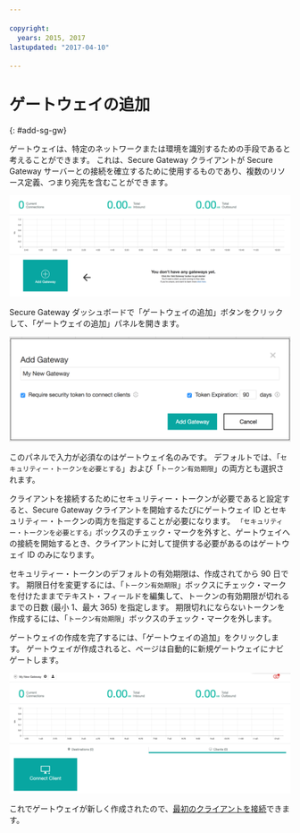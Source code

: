 ```yaml
---

copyright:
  years: 2015, 2017
lastupdated: "2017-04-10"

---
```


# ゲートウェイの追加
{: #add-sg-gw}

ゲートウェイは、特定のネットワークまたは環境を識別するための手段であると考えることができます。  これは、Secure Gateway クライアントが Secure Gateway サーバーとの接続を確立するために使用するものであり、複数のリソース定義、つまり宛先を含むことができます。

![Secure Gateway ダッシュボード](./images/newDashboard.png?raw=true "Secure Gateway ダッシュボード")

Secure Gateway ダッシュボードで「ゲートウェイの追加」ボタンをクリックして、「ゲートウェイの追加」パネルを開きます。

![ゲートウェイの追加](./images/addGateway.png?raw=true "ゲートウェイの追加")

このパネルで入力が必須なのはゲートウェイ名のみです。  デフォルトでは、「`セキュリティー・トークンを必要とする`」および「`トークン有効期限`」の両方とも選択されます。

クライアントを接続するためにセキュリティー・トークンが必要であると設定すると、Secure Gateway クライアントを開始するたびにゲートウェイ ID とセキュリティー・トークンの両方を指定することが必要になります。  `「セキュリティー・トークンを必要とする」`ボックスのチェック・マークを外すと、ゲートウェイへの接続を開始するとき、クライアントに対して提供する必要があるのはゲートウェイ ID のみになります。

セキュリティー・トークンのデフォルトの有効期限は、作成されてから 90 日です。  期限日付を変更するには、「`トークン有効期限`」ボックスにチェック・マークを付けたままでテキスト・フィールドを編集して、トークンの有効期限が切れるまでの日数 (最小 1、最大 365) を指定します。  期限切れにならないトークンを作成するには、「`トークン有効期限`」ボックスのチェック・マークを外します。  

ゲートウェイの作成を完了するには、「ゲートウェイの追加」をクリックします。  ゲートウェイが作成されると、ページは自動的に新規ゲートウェイにナビゲートします。

![新規ゲートウェイ](./images/newGateway.png?raw=true "新規ゲートウェイ")

これでゲートウェイが新しく作成されたので、[最初のクライアントを接続](/docs/services/SecureGateway/securegateway_client.html)できます。
